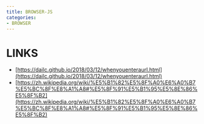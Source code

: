 ```yaml
---
title: BROWSER-JS
categories: 
- BROWSER
---
```




# LINKS
- [https://dailc.github.io/2018/03/12/whenyouenteraurl.html](https://dailc.github.io/2018/03/12/whenyouenteraurl.html)
- [https://zh.wikipedia.org/wiki/%E5%B1%82%E5%8F%A0%E6%A0%B7%E5%BC%8F%E8%A1%A8#%E5%8F%91%E5%B1%95%E5%8E%86%E5%8F%B2](https://zh.wikipedia.org/wiki/%E5%B1%82%E5%8F%A0%E6%A0%B7%E5%BC%8F%E8%A1%A8#%E5%8F%91%E5%B1%95%E5%8E%86%E5%8F%B2)